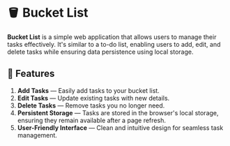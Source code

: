 # 🪣 Bucket List

**Bucket List** is a simple web application that allows users to manage their tasks effectively. It's similar to a to-do list, enabling users to add, edit, and delete tasks while ensuring data persistence using local storage.

## 🌟 Features
1. **Add Tasks** — Easily add tasks to your bucket list.
2. **Edit Tasks** — Update existing tasks with new details.
3. **Delete Tasks** — Remove tasks you no longer need.
4. **Persistent Storage** — Tasks are stored in the browser's local storage, ensuring they remain available after a page refresh.
5. **User-Friendly Interface** — Clean and intuitive design for seamless task management.
